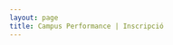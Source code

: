 ```yaml
---
layout: page
title: Campus Performance | Inscripció
---
```

<section class="page-section bg-light">
    <div class="container">
        <iframe data-tally-src="https://tally.so/embed/wavBzq?alignLeft=1&hideTitle=1&transparentBackground=1&dynamicHeight=1" loading="lazy" width="100%" height="1543" frameborder="0" marginheight="0" marginwidth="0" title="23è Campus Performance (Estiu 2025)"></iframe>
<script>var d=document,w="https://tally.so/widgets/embed.js",v=function(){"undefined"!=typeof Tally?Tally.loadEmbeds():d.querySelectorAll("iframe[data-tally-src]:not([src])").forEach((function(e){e.src=e.dataset.tallySrc}))};if("undefined"!=typeof Tally)v();else if(d.querySelector('script[src="'+w+'"]')==null){var s=d.createElement("script");s.src=w,s.onload=v,s.onerror=v,d.body.appendChild(s);}</script>
    </div>
</section>
